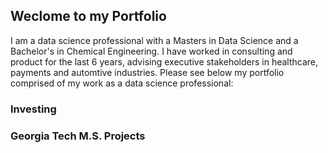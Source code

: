 ## Weclome to my Portfolio

I am a data science professional with a Masters in Data Science and a Bachelor's in Chemical Engineering. I have worked in consulting and product for the last 6 years, advising executive stakeholders in healthcare, payments and automtive industries. Please see below my portfolio comprised of my work as a data science professional:

### Investing

### Georgia Tech M.S. Projects

<!--
**adityarthakur/adityarthakur** is a ✨ _special_ ✨ repository because its `README.md` (this file) appears on your GitHub profile.

Here are some ideas to get you started:

- 🔭 I’m currently working on ...
- 🌱 I’m currently learning ...
- 👯 I’m looking to collaborate on ...
- 🤔 I’m looking for help with ...
- 💬 Ask me about ...
- 📫 How to reach me: ...
- 😄 Pronouns: ...
- ⚡ Fun fact: ...
-->
